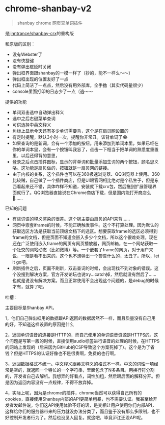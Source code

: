 # chrome-shanbay-v2

> shanbay chrome 网页查单词插件

是[jinntrance/shanbay-crx](https://github.com/jinntrance/shanbay-crx)的重构版


和原版的区别：
- 没有Webster了
- 没有快捷键
- 没有弹出框延时关闭
- 弹出框界面跟shanbay的一模一样了（抄的，能不一样么～～）
- 弹出框出现的位置友好了一点
- 代码上简洁了一点点，然后没有用外部库，全手撸（其实代码量很少）
- console里面打印的日志少了一点（逃～～

提供的功能
- 单词双击选中自动弹出释义
- 选中之后右键菜单查词
- 可供选择中英文释义
- 角标上显示今天还有多少单词需要背，这个是在扇贝网设置的
- 有定时提醒，默认3小时一次，提醒你非常丑，该背单词了😂
- 如果查询的是新词，会有一个添加的按钮，用来添加到单词本里。如果已经在你的单词本里，会有一个按钮叫我忘了，点击一下相当于把单词的熟悉度重置里，以后还得背的意思，
- 登录之后点击插件图标，显示的背单词和批量添加生词的两个按钮，顾名思义咯。这功能是扇贝做的，按钮就是一扇贝网的链接。
- 由于内核的关系，这个插件也可以在360极速浏览器、QQ浏览器上使用。360比较贼，自己做了一个插件商店，但是UI跟官网相比绝对是个私生子，但是东西看起来还不错，具体咋样不知道，安装就下载crx包，然后拖到扩展管理界面就行了。QQ浏览器直接说在Chrome商店下载，但是国内能打开商店么🤣……



已知的问题

- 有些词语的释义渲染的很差。这个锅主要由扇贝的API来背……
- 网页中嵌套iframe的时候，不能正确触发事件。这个不打算处理。因为默认的获取选区方法是获取当前顶级文档下的选区。想要获取frame的选区必须得到frame的文档，但是页面不知道会嵌入多少个文档，所以这个很难处理。现在还在广泛使用嵌入frame的网页有网页播放器，网页邮箱，在一个网站获取一个社交的网站动态（比如微博）等。一个嵌套了frame的网页，对于用户来说，一眼是看不出来的。这个也不想弹出一个警告什么的，太丑了。所以，let it go吧。
- 刷新插件之后，页面不刷新，双击查词的时候，会出现找不到对象的错误。这个没搜到解决方案，官方开发论坛也说try...catch掉，然后就没有然后了……也就是说没有解决方案。而且正常使用不会出现这个问题的，是debug的时候才有，就算了吧。

吐槽：

主要目标是Shanbay API。

1，他们自己弹出框用的数据跟API返回的数据居然不一样，而且质量没有自己用的好。不知道这样设置的原因是什么

2，返回单词语音的连接是HTTP的，而自己使用的单词语音资源是HTTPS的。这个问题是写第一版的时候，直接使用audio标签进行语音的处理的时候，在HTTPS的网站上发现的（后来因为GitHub的CSP导致这个方案死掉了）。这个是为了省钱？但是HTTPS的认证好像也不是很贵啊，免费的也行啊。

3，返回数据格式不统一。中文释义跟英文释义的格式不一样。中文的词性一项经常是空的，就返回一个特长的一个字符串，里面包含了N多条目。用换行符分割的，开发者自己去解析。我想弄的好看点，词性加粗，然后跟后面的解释分开。但是因为返回内容没有一点规律，不得不放弃掉。

4，实际上呢，因为是chrome的插件，chrome当然可以获得自己所有的cookies，直接使用Shanbay内部的API更简单粗暴，也不需要认证。我甚至给开发者发邮件说，你们这API使用体验不好的话，是变相让用户使用你们内部API，这样给你们的服务器带来的压力就没办法分类了，而且鉴于没有那么多限制，也不好控制开发者行为了。然后也没见人回复。就这吧，毕竟沪江还没API呢。

